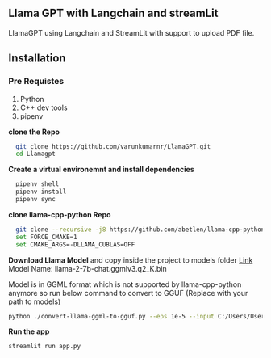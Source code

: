 ## Llama GPT with Langchain and streamLit

LlamaGPT using Langchain and StreamLit with support to upload PDF file.

## Installation

### Pre Requistes

1. Python
2. C++ dev tools
3. pipenv

**clone the Repo**

```bash
  git clone https://github.com/varunkumarnr/LlamaGPT.git
  cd Llamagpt
```

**Create a virtual environemnt and install dependencies**

```bash
  pipenv shell
  pipenv install
  pipenv sync
```

**clone llama-cpp-python Repo**

```bash
  git clone --recursive -j8 https://github.com/abetlen/llama-cpp-python.git
  set FORCE_CMAKE=1
  set CMAKE_ARGS=-DLLAMA_CUBLAS=OFF
```

**Download Llama Model** and copy inside the project to models folder
[Link](https://huggingface.co/localmodels/Llama-2-7B-Chat-ggml/tree/main) Model Name: llama-2-7b-chat.ggmlv3.q2_K.bin

Model is in GGML format which is not supported by llama-cpp-python anymore so run below command to convert to GGUF (Replace with your path to models)

```bash
python ./convert-llama-ggml-to-gguf.py --eps 1e-5 --input C:/Users/User/Documents/Learning/ML/Langchain/models/llama-2-7b-chat.ggmlv3.q2_K.bin  --output  C:/Users/User/Documents/Learning/ML/Langchain/models/llama-2-7b-chat.ggufv3.q2_K.bin
```

**Run the app**

```bash
streamlit run app.py
```
